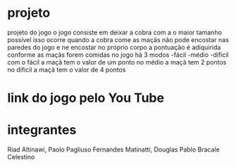 # projeto
projeto do jogo
o jogo consiste em deixar a cobra com a o maior tamanho possível
isso ocorre quando a cobra come as maçãs
não pode encostar nas paredes do jogo e ne encostar no próprio corpo
a pontuação é adiquirida conforme as maçãs forem comidas 
no jogo há 3 modos
-fácil
-médio 
-díficil
com o fácil a maçã tem o valor de um ponto 
no médio a maçã tem 2 pontos 
no difícil a maçã tem o valor de 4 pontos

# link do jogo pelo You Tube

# integrantes
Riad Altinawi, Paolo Pagliuso Fernandes Matinatti, Douglas Pablo Bracale Celestino